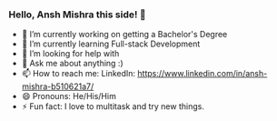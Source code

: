 ### Hello, Ansh Mishra this side! 👋

- 🔭 I’m currently working on getting a Bachelor's Degree
- 🌱 I’m currently learning Full-stack Development
- 🤔 I’m looking for help with 
- 💬 Ask me about anything :)
- 📫 How to reach me: LinkedIn: https://www.linkedin.com/in/ansh-mishra-b510621a7/
- 😄 Pronouns: He/His/Him
- ⚡ Fun fact: I love to multitask and try new things.

